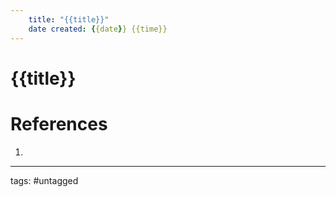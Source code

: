 ```yaml
---
	title: "{{title}}"
	date created: {{date}} {{time}}
---
```

# {{title}}


# References
1. 

---
tags: #untagged